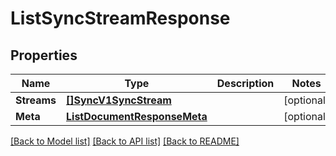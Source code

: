 # ListSyncStreamResponse

## Properties

Name | Type | Description | Notes
------------ | ------------- | ------------- | -------------
**Streams** | [**[]SyncV1SyncStream**](SyncV1SyncStream.md) |  |[optional] 
**Meta** | [**ListDocumentResponseMeta**](ListDocumentResponseMeta.md) |  |[optional] 

[[Back to Model list]](../README.md#documentation-for-models) [[Back to API list]](../README.md#documentation-for-api-endpoints) [[Back to README]](../README.md)


